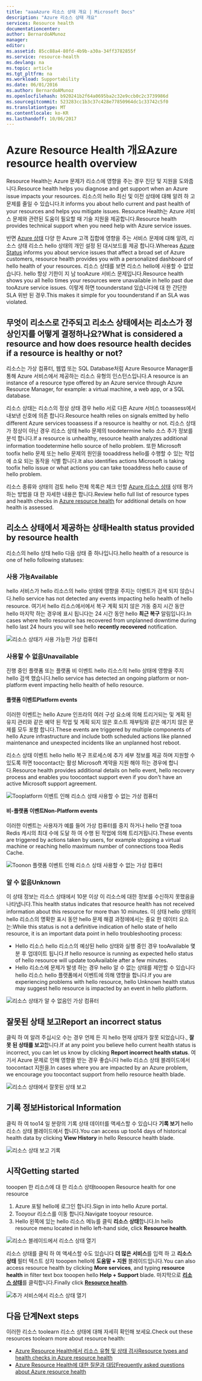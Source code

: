 ```yaml
---
title: "aaaAzure 리소스 상태 개요 | Microsoft Docs"
description: "Azure 리소스 상태 개요"
services: Resource health
documentationcenter: 
author: BernardoAMunoz
manager: 
editor: 
ms.assetid: 85cc88a4-80fd-4b9b-a30a-34ff3782855f
ms.service: resource-health
ms.devlang: na
ms.topic: article
ms.tgt_pltfrm: na
ms.workload: Supportability
ms.date: 06/01/2016
ms.author: BernardoAMunoz
ms.openlocfilehash: b920241b2f64a0695ba2c32e9ccb0c2c3739986d
ms.sourcegitcommit: 523283cc1b3c37c428e77850964dc1c33742c5f0
ms.translationtype: MT
ms.contentlocale: ko-KR
ms.lasthandoff: 10/06/2017
---
```

# <a name="azure-resource-health-overview"></a><span data-ttu-id="f1e32-103">Azure Resource Health 개요</span><span class="sxs-lookup"><span data-stu-id="f1e32-103">Azure resource health overview</span></span>
 
<span data-ttu-id="f1e32-104">Resource Health는 Azure 문제가 리소스에 영향을 주는 경우 진단 및 지원을 도와줍니다.</span><span class="sxs-lookup"><span data-stu-id="f1e32-104">Resource health helps you diagnose and get support when an Azure issue impacts your resources.</span></span> <span data-ttu-id="f1e32-105">리소스의 hello 최신 및 이전 상태에 대해 알려 하 고 문제를 줄일 수 있습니다.</span><span class="sxs-lookup"><span data-stu-id="f1e32-105">It informs you about hello current and past health of your resources and helps you mitigate issues.</span></span> <span data-ttu-id="f1e32-106">Resource Health는 Azure 서비스 문제와 관련된 도움이 필요할 때 기술 지원을 제공합니다.</span><span class="sxs-lookup"><span data-stu-id="f1e32-106">Resource health provides technical support when you need help with Azure service issues.</span></span>

<span data-ttu-id="f1e32-107">반면 [Azure 상태](https://status.azure.com) 다양 한 Azure 고객 집합에 영향을 주는 서비스 문제에 대해 알려, 리소스 상태 리소스 hello 상태의 개인 설정 된 대시보드를 제공 합니다.</span><span class="sxs-lookup"><span data-stu-id="f1e32-107">Whereas [Azure Status](https://status.azure.com) informs you about service issues that affect a broad set of Azure customers, resource health provides you with a personalized dashboard of hello health of your resources.</span></span> <span data-ttu-id="f1e32-108">리소스 상태를 보면 리소스 hello에 사용할 수 없었습니다. hello 항상 기한이 지 남 tooAzure 서비스 문제입니다.</span><span class="sxs-lookup"><span data-stu-id="f1e32-108">Resource health shows you all hello times your resources were unavailable in hello past due tooAzure service issues.</span></span> <span data-ttu-id="f1e32-109">이렇게 하면 toounderstand 있습니다에 대 한 간단한 SLA 위반 된 경우.</span><span class="sxs-lookup"><span data-stu-id="f1e32-109">This makes it simple for you toounderstand if an SLA was violated.</span></span> 

## <a name="what-is-considered-a-resource-and-how-does-resource-health-decides-if-a-resource-is-healthy-or-not"></a><span data-ttu-id="f1e32-110">무엇이 리소스로 간주되고 리소스 상태에서는 리소스가 정상인지를 어떻게 결정하나요?</span><span class="sxs-lookup"><span data-stu-id="f1e32-110">What is considered a resource and how does resource health decides if a resource is healthy or not?</span></span>
<span data-ttu-id="f1e32-111">리소스는 가상 컴퓨터, 웹앱 또는 SQL Database처럼 Azure Resource Manager를 통해 Azure 서비스에서 제공하는 리소스 유형의 인스턴스입니다.</span><span class="sxs-lookup"><span data-stu-id="f1e32-111">A resource is an instance of a resource type offered by an Azure service through Azure Resource Manager, for example: a virtual machine, a web app, or a SQL database.</span></span>

<span data-ttu-id="f1e32-112">리소스 상태는 리소스의 정상 상태 경우 hello 서로 다른 Azure 서비스 tooassess에서 내보낸 신호에 의존 합니다.</span><span class="sxs-lookup"><span data-stu-id="f1e32-112">Resource health relies on signals emitted by hello different Azure services tooassess if a resource is healthy or not.</span></span> <span data-ttu-id="f1e32-113">리소스 상태가 정상이 아닌 경우 리소스 상태 hello 문제의 toodetermine hello 소스 추가 정보를 분석 합니다.</span><span class="sxs-lookup"><span data-stu-id="f1e32-113">If a resource is unhealthy, resource health analyzes additional information toodetermine hello source of hello problem.</span></span> <span data-ttu-id="f1e32-114">또한 Microsoft toofix hello 문제 또는 hello 문제의 원인을 tooaddress hello를 수행할 수 있는 작업에 소요 되는 동작을 식별 합니다.</span><span class="sxs-lookup"><span data-stu-id="f1e32-114">It also identifies actions Microsoft is taking toofix hello issue or what actions you can take tooaddress hello cause of hello problem.</span></span> 

<span data-ttu-id="f1e32-115">리소스 종류와 상태의 검토 hello 전체 목록은 체크 인할 [Azure 리소스 상태](resource-health-checks-resource-types.md) 상태 평가 하는 방법을 대 한 자세한 내용은 합니다.</span><span class="sxs-lookup"><span data-stu-id="f1e32-115">Review hello full list of resource types and health checks in [Azure resource health](resource-health-checks-resource-types.md) for additional details on how health is assessed.</span></span>

## <a name="health-status-provided-by-resource-health"></a><span data-ttu-id="f1e32-116">리소스 상태에서 제공하는 상태</span><span class="sxs-lookup"><span data-stu-id="f1e32-116">Health status provided by resource health</span></span>
<span data-ttu-id="f1e32-117">리소스의 hello 상태 hello 다음 상태 중 하나입니다.</span><span class="sxs-lookup"><span data-stu-id="f1e32-117">hello health of a resource is one of hello following statuses:</span></span>

### <a name="available"></a><span data-ttu-id="f1e32-118">사용 가능</span><span class="sxs-lookup"><span data-stu-id="f1e32-118">Available</span></span>
<span data-ttu-id="f1e32-119">hello 서비스가 hello 리소스의 hello 상태에 영향을 주지는 이벤트가 검색 되지 않습니다.</span><span class="sxs-lookup"><span data-stu-id="f1e32-119">hello service has not detected any events impacting hello health of hello resource.</span></span> <span data-ttu-id="f1e32-120">여기서 hello 리소스에서에서 복구 계획 되지 않은 가동 중지 시간 동안 hello 마지막 하는 경우에 표시 됩니다는 24 시간 동안 hello **최근 복구** 알림입니다.</span><span class="sxs-lookup"><span data-stu-id="f1e32-120">In cases where hello resource has recovered from unplanned downtime during hello last 24 hours you will see hello **recently recovered** notification.</span></span>

![리소스 상태가 사용 가능한 가상 컴퓨터](./media/resource-health-overview/Available.png)

### <a name="unavailable"></a><span data-ttu-id="f1e32-122">사용할 수 없음</span><span class="sxs-lookup"><span data-stu-id="f1e32-122">Unavailable</span></span>
<span data-ttu-id="f1e32-123">진행 중인 플랫폼 또는 플랫폼 비 이벤트 hello 리소스의 hello 상태에 영향을 주지 hello 검색 했습니다.</span><span class="sxs-lookup"><span data-stu-id="f1e32-123">hello service has detected an ongoing platform or non-platform event impacting hello health of hello resource.</span></span>

#### <a name="platform-events"></a><span data-ttu-id="f1e32-124">플랫폼 이벤트</span><span class="sxs-lookup"><span data-stu-id="f1e32-124">Platform events</span></span>
<span data-ttu-id="f1e32-125">이러한 이벤트는 hello Azure 인프라의 여러 구성 요소에 의해 트리거되는 및 계획 된 유지 관리와 같은 예약 된 작업 및 계획 되지 않은 호스트 재부팅와 같은 예기치 않은 문제를 모두 포함 합니다.</span><span class="sxs-lookup"><span data-stu-id="f1e32-125">These events are triggered by multiple components of hello Azure infrastructure and include both scheduled actions like planned maintenance and unexpected incidents like an unplanned host reboot.</span></span>

<span data-ttu-id="f1e32-126">리소스 상태 이벤트 hello hello 복구 프로세스에 추가 세부 정보를 제공 하며 지원할 수 있도록 하면 toocontact는 활성 Microsoft 계약을 지원 해야 하는 경우에 합니다.</span><span class="sxs-lookup"><span data-stu-id="f1e32-126">Resource health provides additional details on hello event, hello recovery process and enables you toocontact support even if you don't have an active Microsoft support agreement.</span></span>

![Tooplatform 이벤트 인해 리소스 상태 사용할 수 없는 가상 컴퓨터](./media/resource-health-overview/Unavailable.png)

#### <a name="non-platform-events"></a><span data-ttu-id="f1e32-128">비-플랫폼 이벤트</span><span class="sxs-lookup"><span data-stu-id="f1e32-128">Non-Platform events</span></span>
<span data-ttu-id="f1e32-129">이러한 이벤트는 사용자가 예를 들어 가상 컴퓨터를 중지 하거나 hello 연결 tooa Redis 캐시의 최대 수에 도달 하 여 수행 된 작업에 의해 트리거됩니다.</span><span class="sxs-lookup"><span data-stu-id="f1e32-129">These events are triggered by actions taken by users, for example stopping a virtual machine or reaching hello maximum number of connections tooa Redis Cache.</span></span>

![Toonon 플랫폼 이벤트 인해 리소스 상태 사용할 수 없는 가상 컴퓨터](./media/resource-health-overview/Unavailable_NonPlatform.png)

### <a name="unknown"></a><span data-ttu-id="f1e32-131">알 수 없음</span><span class="sxs-lookup"><span data-stu-id="f1e32-131">Unknown</span></span>
<span data-ttu-id="f1e32-132">이 상태 정보는 리소스 상태에서 10분 이상 이 리소스에 대한 정보를 수신하지 못했음을 나타냅니다.</span><span class="sxs-lookup"><span data-stu-id="f1e32-132">This health status indicates that resource health has not received information about this resource for more than 10 minutes.</span></span> <span data-ttu-id="f1e32-133">이 상태 hello 상태의 hello 리소스의 명확한 표시 동안 hello 문제 해결 과정에에서는 중요 한 데이터 요소는:</span><span class="sxs-lookup"><span data-stu-id="f1e32-133">While this status is not a definitive indication of hello state of hello resource, it is an important data point in hello troubleshooting process:</span></span>
* <span data-ttu-id="f1e32-134">Hello 리소스 hello 리소스의 예상된 hello 상태와 실행 중인 경우 tooAvailable 몇 분 후 업데이트 됩니다.</span><span class="sxs-lookup"><span data-stu-id="f1e32-134">If hello resource is running as expected hello status of hello resource will update tooAvailable after a few minutes.</span></span>
* <span data-ttu-id="f1e32-135">Hello 리소스에 문제가 발생 하는 경우 hello 알 수 없는 상태를 제안할 수 있습니다 hello 리소스 hello 플랫폼에서 이벤트에 의해 영향을 합니다.</span><span class="sxs-lookup"><span data-stu-id="f1e32-135">If you are experiencing problems with hello resource, hello Unknown health status may suggest hello resource is impacted by an event in hello platform.</span></span>

![리소스 상태가 알 수 없음인 가상 컴퓨터](./media/resource-health-overview/Unknown.png)

## <a name="report-an-incorrect-status"></a><span data-ttu-id="f1e32-137">잘못된 상태 보고</span><span class="sxs-lookup"><span data-stu-id="f1e32-137">Report an incorrect status</span></span>
<span data-ttu-id="f1e32-138">클릭 하 여 알려 주십시오 수는 경우 언제 든 지 hello 현재 상태가 잘못 되었습니다., **잘못 된 상태를 보고**합니다.</span><span class="sxs-lookup"><span data-stu-id="f1e32-138">If at any point you believe hello current health status is incorrect, you can let us know by clicking **Report incorrect health status**.</span></span> <span data-ttu-id="f1e32-139">여기서 Azure 문제로 인해 영향을 받는 경우 좋습니다 hello 리소스 상태 블레이드에서 toocontact 지원을.</span><span class="sxs-lookup"><span data-stu-id="f1e32-139">In cases where you are impacted by an Azure problem, we encourage you toocontact support from hello resource health blade.</span></span> 

![리소스 상태에서 잘못된 상태 보고](./media/resource-health-overview/incorrect-status.png)

## <a name="historical-information"></a><span data-ttu-id="f1e32-141">기록 정보</span><span class="sxs-lookup"><span data-stu-id="f1e32-141">Historical Information</span></span>
<span data-ttu-id="f1e32-142">클릭 하 여 too14 일 분량의 기록 상태 데이터를 액세스할 수 있습니다 **기록 보기** hello 리소스 상태 블레이드에서 합니다.</span><span class="sxs-lookup"><span data-stu-id="f1e32-142">You can access up too14 days of historical health data by clicking **View History** in hello Resource health blade.</span></span> 

![리소스 상태 보고 기록](./media/resource-health-overview/history-blade.png)

## <a name="getting-started"></a><span data-ttu-id="f1e32-144">시작</span><span class="sxs-lookup"><span data-stu-id="f1e32-144">Getting started</span></span>
<span data-ttu-id="f1e32-145">tooopen 한 리소스에 대 한 리소스 상태</span><span class="sxs-lookup"><span data-stu-id="f1e32-145">tooopen Resource health for one resource</span></span>
1.  <span data-ttu-id="f1e32-146">Azure 포털 hello에 로그인 합니다.</span><span class="sxs-lookup"><span data-stu-id="f1e32-146">Sign in into hello Azure portal.</span></span>
2.  <span data-ttu-id="f1e32-147">Tooyour 리소스를 이동 합니다.</span><span class="sxs-lookup"><span data-stu-id="f1e32-147">Navigate tooyour resource.</span></span>
3.  <span data-ttu-id="f1e32-148">Hello 왼쪽에 있는 hello 리소스 메뉴를 클릭 **리소스 상태**합니다.</span><span class="sxs-lookup"><span data-stu-id="f1e32-148">In hello resource menu located in hello left-hand side, click **Resource health**.</span></span>

![리소스 블레이드에서 리소스 상태 열기](./media/resource-health-overview/from-resource-blade.png)

<span data-ttu-id="f1e32-150">리소스 상태를 클릭 하 여 액세스할 수도 있습니다 **더 많은 서비스**를 입력 하 고 **리소스 상태** 필터 텍스트 상자 tooopen hello에 **도움말 + 지원** 블레이드입니다.</span><span class="sxs-lookup"><span data-stu-id="f1e32-150">You can also access resource health by clicking **More services**, and typing **resource health** in filter text box tooopen hello **Help + Support** blade.</span></span> <span data-ttu-id="f1e32-151">마지막으로 [**리소스 상태**](https://ms.portal.azure.com/#blade/Microsoft_Azure_Monitoring/AzureMonitoringBrowseBlade/resourceHealth)를 클릭합니다.</span><span class="sxs-lookup"><span data-stu-id="f1e32-151">Finally click [**Resource health**](https://ms.portal.azure.com/#blade/Microsoft_Azure_Monitoring/AzureMonitoringBrowseBlade/resourceHealth).</span></span>

![추가 서비스에서 리소스 상태 열기](./media/resource-health-overview/FromOtherServices.png)

## <a name="next-steps"></a><span data-ttu-id="f1e32-153">다음 단계</span><span class="sxs-lookup"><span data-stu-id="f1e32-153">Next steps</span></span>

<span data-ttu-id="f1e32-154">이러한 리소스 toolearn 리소스 상태에 대해 자세히 확인해 보세요.</span><span class="sxs-lookup"><span data-stu-id="f1e32-154">Check out these resources toolearn more about resource health:</span></span>
-  [<span data-ttu-id="f1e32-155">Azure Resource Health에서 리소스 유형 및 상태 검사</span><span class="sxs-lookup"><span data-stu-id="f1e32-155">Resource types and health checks in Azure resource health</span></span>](resource-health-checks-resource-types.md)
-  [<span data-ttu-id="f1e32-156">Azure Resource Health에 대한 질문과 대답</span><span class="sxs-lookup"><span data-stu-id="f1e32-156">Frequently asked questions about Azure resource health</span></span>](resource-health-faq.md)




